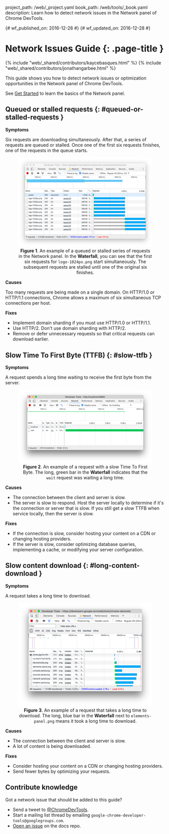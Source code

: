 project_path: /web/_project.yaml
book_path: /web/tools/_book.yaml
description: Learn how to detect network issues in the Network panel of Chrome DevTools.

{# wf_published_on: 2016-12-28 #}
{# wf_updated_on: 2016-12-28 #}

<style>
figcaption {
  text-align: center;
}
</style>

# Network Issues Guide {: .page-title }

{% include "web/_shared/contributors/kaycebasques.html" %}
{% include "web/_shared/contributors/jonathangarbee.html" %}

This guide shows you how to detect network issues or optimization opportunities
in the Network panel of Chrome DevTools.

See [Get Started](../network-performance) to learn the basics of the Network
panel.

## Queued or stalled requests {: #queued-or-stalled-requests }

**Symptoms**

Six requests are downloading simultaneously. After that, a series of requests
are queued or stalled. Once one of the first six requests finishes, one
of the requests in the queue starts.

<figure>
  <img src="imgs/stalled.png"
    alt="An example of a queued or stalled series in the Network panel.">
  <figcaption>
    <b>Figure 1</b>. An example of a queued or stalled series of requests
    in the Network panel. In the <b>Waterfall</b>, you can see that the
    first six requests for <code>logo-1024px.png</code> start
    simultaneously. The subsequent requests are stalled until one of the
    original six finishes.</figcaption>
</figure>

**Causes**

Too many requests are being made on a single domain. On HTTP/1.0 or HTTP/1.1
connections, Chrome allows a maximum of six simultaneous TCP connections per
host.

**Fixes**

* Implement domain sharding if you must use HTTP/1.0 or HTTP/1.1.
* Use HTTP/2. Don't use domain sharding with HTTP/2.
* Remove or defer unnecessary requests so that critical requests can download
  earlier.

## Slow Time To First Byte (TTFB) {: #slow-ttfb }

**Symptoms**

A request spends a long time waiting to receive the first byte
from the server.

<figure>
  <img src="imgs/slow-ttfb.png"
    alt="An example of a request with a slow Time To First Byte.">
  <figcaption>
    <b>Figure 2</b>. An example of a request with a slow Time To First Byte.
    The long, green bar in the <b>Waterfall</b> indicates that the
    <code>wait</code> request was waiting a long time.
</figure>

**Causes**

* The connection between the client and server is slow.
* The server is slow to respond. Host the server locally to determine if it's
  the connection or server that is slow. If you still get a slow TTFB when
  service locally, then the server is slow.

**Fixes**

* If the connection is slow, consider hosting your content on a CDN or
  changing hosting providers.
* If the server is slow, consider optimizing database queries, implementing
  a cache, or modifying your server configuration.

## Slow content download {: #long-content-download }

**Symptoms**

A request takes a long time to download.

<figure>
  <img src="imgs/slow-content-download.png"
    alt="An example of a request that takes a long time to download.">
  <figcaption>
    <b>Figure 3</b>. An example of a request that takes a long time to
    download. The long, blue bar in the <b>Waterfall</b> next to
    <code>elements-panel.png</code> means it took a long time
    to download.
</figure>

**Causes**

* The connection between the client and server is slow.
* A lot of content is being downloaded.

**Fixes**

* Consider hosting your content on a CDN or changing hosting providers.
* Send fewer bytes by optimizing your requests.

## Contribute knowledge

Got a network issue that should be added to this guide?

* Send a tweet to [@ChromeDevTools][tweet].
* Start a mailing list thread by emailing
  `google-chrome-developer-tools@googlegroups.com`.
* [Open an issue][issue] on the docs repo.

[tweet]: https://twitter.com/intent/tweet?text=@ChromeDevTools%20[Network%20Issues%20Guide%20Suggestion]
[issue]: https://github.com/google/WebFundamentals/issues/new?title=[DevTools%20Network%20Issues%20Guide%20Suggestion]
